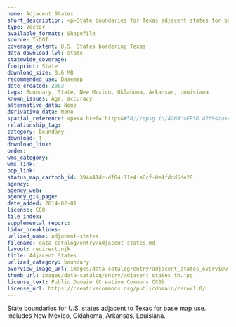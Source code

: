```yaml
---
name: Adjacent States
short_description: <p>State boundaries for Texas adjacent states for base map use.</p>
type: Vector
available_formats: Shapefile
source: TxDOT
coverage_extent: U.S. States bordering Texas
data_download_lvl: state
statewide_coverage:
footprint: State
download_size: 0.6 MB
recommended_use: Basemap
date_created: 2003
tags: Boundary, State, New Mexico, Oklahoma, Arkansas, Louisiana
known_issues: Age, accuracy
alternative_data: None
derivative_data: None
spatial_reference: <p><a href='https&#58;//epsg.io/4269'>EPSG 4269</a></p>
relationship_tag:
category: Boundary
download: T
download_link:
order:
wms_category:
wms_link:
pop_link:
status_map_cartodb_id: 394a41dc-df84-11e4-a6cf-0e4fddd5de28
agency:
agency_web:
agency_gis_page:
date_added: 2014-02-01
license: CC0
tile_index:
supplemental_report:
lidar_breaklines:
urlized_name: adjacent-states
filename: data-catalog/entry/adjacent-states.md
layout: redirect.njk
title: Adjacent States
urlized_category: boundary
overview_image_url: images/data-catalog/entry/adjacent_states_overview.jpg
thumb_url: images/data-catalog/entry/adjacent_states_th.jpg
license_text: Public Domain (Creative Commons CC0)
license_url: https://creativecommons.org/publicdomain/zero/1.0/
---
```


State boundaries for U.S. states adjacent to Texas for base map use. Includes New Mexico, Oklahoma, Arkansas, Louisiana.
